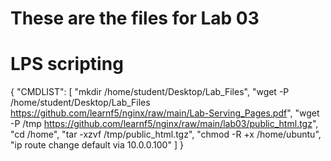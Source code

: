 # These are the files for Lab 03

# LPS scripting

{
  "CMDLIST": [
    "mkdir /home/student/Desktop/Lab_Files",
    "wget -P /home/student/Desktop/Lab_Files https://github.com/learnf5/nginx/raw/main/Lab-Serving_Pages.pdf",
    "wget -P /tmp https://github.com/learnf5/nginx/raw/main/lab03/public_html.tgz",
    "cd /home",
    "tar -xzvf /tmp/public_html.tgz",
    "chmod -R +x /home/ubuntu",
    "ip route change default via 10.0.0.100"
  ]
}
